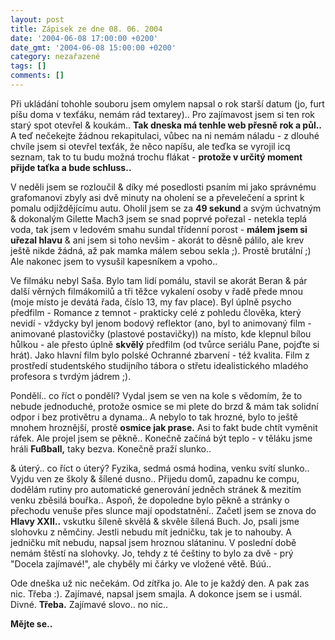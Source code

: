 ```yaml
---
layout: post
title: Zápisek ze dne 08. 06. 2004
date: '2004-06-08 17:00:00 +0200'
date_gmt: '2004-06-08 15:00:00 +0200'
category: nezařazené
tags: []
comments: []
---
```

<p>Při ukládání tohohle souboru jsem omylem napsal o rok starší datum (jo, furt píšu doma v texťáku, nemám rád  textarey).. Pro zajímavost jsem si ten rok starý spot otevřel &amp; koukám.. <strong>Tak dneska má tenhle web přesně rok  a půl..</strong> A teď nečekejte žádnou rekapitulaci, vůbec na ni nemám náladu - z dlouhé chvíle jsem si otevřel texťák,  že něco napíšu, ale teďka se vyrojil icq seznam, tak to tu budu možná trochu flákat - <strong>protože v určitý moment  přijde taťka a bude schluss..</strong></p>
<p>V neděli jsem se rozloučil &amp; díky mé posedlosti psaním mi jako správnému grafomanovi zbyly asi dvě minuty  na oholení se a převelečení a sprint k pomalu odjíždějícímu autu. Oholil jsem se za <strong>49 sekund</strong> a svým úchvatným  &amp; dokonalým Gilette Mach3 jsem se snad poprvé pořezal - netekla teplá voda, tak jsem v ledovém smahu sundal  třídenní porost - <strong>málem jsem si uřezal hlavu</strong> &amp; ani jsem si toho nevšim - akorát to děsně pálilo,  ale krev ještě nikde žádná, až pak mamka málem sebou sekla ;). Prostě brutální ;) Ale nakonec jsem to vysušil  kapesníkem a vpoho..</p>
<p>Ve filmáku nebyl Saša. Bylo tam lidí pomálu, stavil se akorát Beran &amp; pár další věrných filmákomilů  a tři těžce vykalení osoby v řadě přede mnou (moje místo je devátá řada, číslo 13, my fav place). Byl úplně  psycho předfilm - Romance z temnot - prakticky celé z pohledu člověka, který nevidí - vždycky byl jenom bodový reflektor  (ano, byl to animovaný film - animované plastovičky (plastové postavičky)) na místo, kde klepnul bílou hůlkou  - ale přesto úplně <strong>skvělý</strong> předfilm (od tvůrce seriálu Pane, pojďte si hrát). Jako hlavní film bylo polské  Ochranné zbarvení - též kvalita. Film z prostředí studentského studijního tábora o střetu idealistického mladého  profesora s tvrdým jádrem ;).</p>
<p>Pondělí.. co říct o pondělí? Vydal jsem se ven na kole s vědomím, že to nebude jednoduché, protože osmice  se mi plete do brzd &amp; mám tak solidní odpor i bez protivětru a dynama.. A nebylo to tak hrozné, bylo to ještě  mnohem hroznější, prostě <strong>osmice jak prase.</strong> Asi to fakt bude chtít vyměnit ráfek. Ale projel jsem se pěkně..  Konečně začíná být teplo - v těláku jsme hráli <strong>Fußball,</strong> taky bezva. Konečně praží slunko..</p>
<p>&amp; úterý.. co říct o úterý? Fyzika, sedmá osmá hodina, venku svítí slunko.. Vyjdu ven ze školy &amp; šílené  dusno.. Přijedu  domů, zapadnu ke compu, dodělám rutiny pro automatické generování jedněch stránek &amp; mezitím venku zběsilá  bouřka.. Aspoň, že dopoledne bylo pěkně a stránky o přechodu venuše přes slunce mají opodstatnění.. Začetl jsem  se znova do <strong>Hlavy XXII..</strong> vskutku šíleně skvělá &amp; skvěle šílená Buch. Jo, psali jsme slohovku z němčiny. Jestli  nebudu mít jedničku, tak je to nahouby. A jedničku mít nebudu, napsal jsem hroznou slátaninu. V poslední době  nemám štěstí na slohovky. Jo, tehdy z té češtiny to bylo za dvě - prý &quot;Docela zajímavé!&quot;, ale chyběly  mi čárky ve vložené větě. Búú..</p>
<p>Ode dneška už nic nečekám. Od zítřka jo. Ale to je každý den. A pak zas nic. Třeba :). Zajímavé, napsal jsem  smajla. A dokonce jsem se i usmál. Divné. <strong>Třeba.</strong> Zajímavé slovo.. no nic..</p>
<p><strong>Mějte se..</strong></p>
